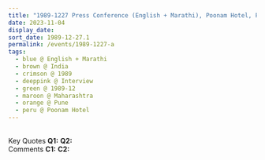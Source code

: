 ```yaml
---
title: "1989-1227 Press Conference (English + Marathi), Poonam Hotel, Pune, Maharashtra, India"
date: 2023-11-04
display_date: 
sort_date: 1989-12-27.1
permalink: /events/1989-1227-a
tags:
  - blue @ English + Marathi
  - brown @ India
  - crimson @ 1989
  - deeppink @ Interview
  - green @ 1989-12
  - maroon @ Maharashtra
  - orange @ Pune
  - peru @ Poonam Hotel
---
```


<br>

<wave-list>
  <list-title color="DarkSeaGreen" width="55">Key Quotes</list-title>
  <list-item color="BlanchedAlmond" width="280"><b>Q1:</b> <i></i></list-item>
  <list-item color="Lavender" width="280"><b>Q2:</b> <i></i></list-item>
</wave-list>

<br>

<wave-list>
  <list-title color="DarkSeaGreen" width="55">Comments</list-title>
  <list-item color="BlanchedAlmond" width="280"><b>C1:</b> <i></i></list-item>
  <list-item color="Lavender" width="280"><b>C2:</b> <i></i></list-item>
</wave-list>